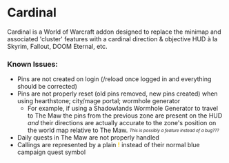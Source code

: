 # Cardinal
Cardinal is a World of Warcraft addon designed to replace the minimap and associated 'cluster' features with a cardinal direction & objective HUD à la Skyrim, Fallout, DOOM Eternal, etc.

### Known Issues:

* Pins are not created on login (/reload once logged in and everything should be corrected)
* Pins are not properly reset (old pins removed, new pins created) when using hearthstone; city/mage portal; wormhole generator
  * For example, if using a Shadowlands Wormhole Generator to travel to The Maw the pins from the previous zone are present on the HUD *and* their directions are actually accurate to the zone's position on the world map relative to The Maw. <sub><sup>*This is possibly a feature instead of a bug???*</sup></sub>
*  Daily quests in The Maw are not properly handled
*  Callings are represented by a plain <b style="color:rgb(255, 209.1, 0)">!</b> instead of their normal blue campaign quest symbol
